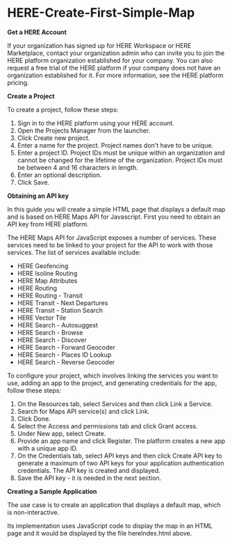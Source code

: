 # HERE-Create-First-Simple-Map
**Get a HERE Account**

If your organization has signed up for HERE Workspace or HERE Marketplace, contact your organization admin who can invite you to join the HERE platform organization established for your company. You can also request a free trial of the HERE platform if your company does not have an organization established for it. For more information, see the HERE platform pricing.

**Create a Project**

To create a project, follow these steps:

1) Sign in to the HERE platform using your HERE account.
2) Open the Projects Manager from the launcher.
3) Click Create new project.
4) Enter a name for the project. Project names don't have to be unique.
5) Enter a project ID. Project IDs must be unique within an organization and cannot be changed for the lifetime of the organization. Project IDs must be between 4 and 16 characters in length.
6) Enter an optional description.
7) Click Save.

**Obtaining an API key**

In this guide you will create a simple HTML page that displays a default map and is based on HERE Maps API for Javascript. First you need to obtain an API key from HERE platform.

The HERE Maps API for JavaScript exposes a number of services. These services need to be linked to your project for the API to work with those services. The list of services available include:

- HERE Geofencing
- HERE Isoline Routing
- HERE Map Attributes
- HERE Routing
- HERE Routing - Transit
- HERE Transit - Next Departures
- HERE Transit - Station Search
- HERE Vector Tile
- HERE Search - Autosuggest
- HERE Search - Browse
- HERE Search - Discover
- HERE Search - Forward Geocoder
- HERE Search - Places ID Lookup
- HERE Search - Reverse Geocoder

To configure your project, which involves linking the services you want to use, adding an app to the project, and generating credentials for the app, follow these steps:

1) On the Resources tab, select Services and then click Link a Service.
2) Search for Maps API service(s) and click Link.
3) Click Done.
4) Select the Access and permissions tab and click Grant access.
5) Under New app, select Create.
6) Provide an app name and click Register. The platform creates a new app with a unique app ID.
7) On the Credentials tab, select API keys and then click Create API key to generate a maximum of two API keys for your application authentication credentials. The API key is created and displayed.
8) Save the API key - it is needed in the next section.

**Creating a Sample Application**

The use case is to create an application that displays a default map, which is non-interactive.

Its implementation uses JavaScript code to display the map in an HTML page and it would be displayed by the file hereIndex.html above.


